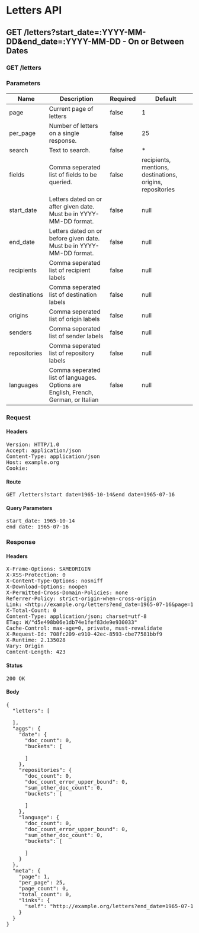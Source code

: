# Letters API

## GET /letters?start_date=:YYYY-MM-DD&amp;end_date=:YYYY-MM-DD - On or Between Dates

### GET /letters

### Parameters

| Name | Description | Required | Default |
|------|-------------|----------|---------|
| page | Current page of letters | false | 1
| per_page | Number of letters on a single response. | false | 25
| search | Text to search. | false | *
| fields | Comma seperated list of fields to be queried. | false | recipients, mentions, destinations, origins, repositories
| start_date | Letters dated on or after given date. Must be in YYYY-MM-DD format. | false | null
| end_date | Letters dated on or before given date. Must be in YYYY-MM-DD format. | false | null
| recipients | Comma seperated list of recipient labels | false | null
| destinations | Comma seperated list of destination labels | false | null
| origins | Comma seperated list of origin labels | false | null
| senders | Comma seperated list of sender labels | false | null
| repositories | Comma seperated list of repository labels | false | null
| languages | Comma seperated list of languages. Options are English, French, German, or Italian | false | null

### Request

#### Headers

<pre>Version: HTTP/1.0
Accept: application/json
Content-Type: application/json
Host: example.org
Cookie: </pre>

#### Route

<pre>GET /letters?start_date=1965-10-14&amp;end_date=1965-07-16</pre>

#### Query Parameters

<pre>start_date: 1965-10-14
end_date: 1965-07-16</pre>

### Response

#### Headers

<pre>X-Frame-Options: SAMEORIGIN
X-XSS-Protection: 0
X-Content-Type-Options: nosniff
X-Download-Options: noopen
X-Permitted-Cross-Domain-Policies: none
Referrer-Policy: strict-origin-when-cross-origin
Link: &lt;http://example.org/letters?end_date=1965-07-16&amp;page=1&amp;start_date=1965-10-14&gt;; rel=&#39;self&#39;
X-Total-Count: 0
Content-Type: application/json; charset=utf-8
ETag: W/&quot;d5e498b06e1db74e1fef83de9e930033&quot;
Cache-Control: max-age=0, private, must-revalidate
X-Request-Id: 708fc209-e910-42ec-8593-cbe77581bbf9
X-Runtime: 2.135028
Vary: Origin
Content-Length: 423</pre>

#### Status

<pre>200 OK</pre>

#### Body

<pre>{
  "letters": [

  ],
  "aggs": {
    "date": {
      "doc_count": 0,
      "buckets": [

      ]
    },
    "repositories": {
      "doc_count": 0,
      "doc_count_error_upper_bound": 0,
      "sum_other_doc_count": 0,
      "buckets": [

      ]
    },
    "language": {
      "doc_count": 0,
      "doc_count_error_upper_bound": 0,
      "sum_other_doc_count": 0,
      "buckets": [

      ]
    }
  },
  "meta": {
    "page": 1,
    "per_page": 25,
    "page_count": 0,
    "total_count": 0,
    "links": {
      "self": "http://example.org/letters?end_date=1965-07-16&page=1&start_date=1965-10-14"
    }
  }
}</pre>
